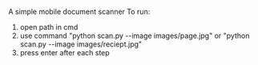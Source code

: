 A simple mobile document scanner
To run:
  1. open path in cmd
  2. use command "python scan.py --image images/page.jpg" or "python scan.py --image images/reciept.jpg"
  3. press enter after each step
